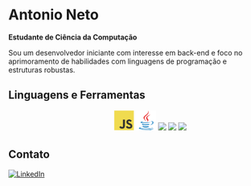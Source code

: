 # Antonio Neto

**Estudante de Ciência da Computação**

Sou um desenvolvedor iniciante com interesse em back-end e foco no aprimoramento de habilidades com linguagens de programação e estruturas robustas.

## Linguagens e Ferramentas

<marquee behavior="alternate" direction="right" scrollamount="10">
  <img src="https://raw.githubusercontent.com/devicons/devicon/master/icons/javascript/javascript-original.svg" height="40" style=""margin-right: 15px;" />
  <img src="https://raw.githubusercontent.com/devicons/devicon/master/icons/java/java-original.svg"  height="40" style=""margin-right: 15px;" />
  <img src="https://www.svgrepo.com/download/303251/mysql-logo.svg"  height="40" style=""margin-right: 15px;" />
  <img src="https://www.svgrepo.com/download/452210/git.svg"  height="40" style=""margin-right: 15px;" />
  <img src="https://www.svgrepo.com/download/449764/github.svg" height="40" style=""margin-right: 15px;" />
</marquee>



## Contato
[![LinkedIn](https://img.shields.io/badge/LinkedIn-blue?logo=linkedin&style=for-the-badge)](https://www.linkedin.com/in/antonio-neto-1222012b9)
